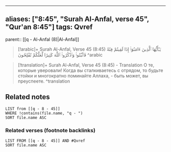 
---
aliases: ["8:45", "Surah Al-Anfal, verse 45", "Qur'an 8:45"]
tags: Qvref
---

parent:: [[q - Al-Anfal (8)|Al-Anfal]]

> [!arabic]+ Surah Al-Anfal, Verse 45 (8:45)
> <span class="quran-arabic">يَـٰٓأَيُّهَا ٱلَّذِينَ ءَامَنُوٓا۟ إِذَا لَقِيتُمْ فِئَةً فَٱثْبُتُوا۟ وَٱذْكُرُوا۟ ٱللَّهَ كَثِيرًا لَّعَلَّكُمْ تُفْلِحُونَ</span>
^arabic

> [!translation]+ Surah Al-Anfal, Verse 45 (8:45) - Translation
> О те, которые уверовали! Когда вы сталкиваетесь с отрядом, то будьте стойки и многократно поминайте Аллаха, - быть может, вы преуспеете.
^translation



## Related notes
```dataview
LIST from [[q - 8 - 45]]
WHERE !contains(file.name, "q - ")
SORT file.name ASC
```

### Related verses (footnote backlinks)
```dataview
LIST FROM [[q - 8 - 45]] AND #Qvref
SORT file.name ASC
```

